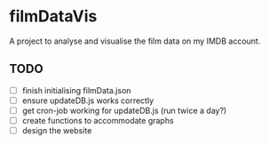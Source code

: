 # filmDataVis
A project to analyse and visualise the film data on my IMDB account.

## TODO

- [ ] finish initialising filmData.json
- [ ] ensure updateDB.js works correctly
- [ ] get cron-job working for updateDB.js (run twice a day?)
- [ ] create functions to accommodate graphs
- [ ] design the website
